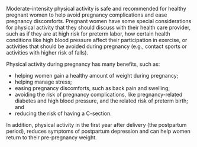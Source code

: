 Moderate-intensity physical activity is safe and recommended for healthy pregnant women to help avoid pregnancy complications and ease pregnancy discomforts. Pregnant women have some special considerations for physical activity that they should discuss with their health care provider, such as if they are at high risk for preterm labor, how certain health conditions like high blood pressure affect their participation in exercise, or activities that should be avoided during pregnancy (e.g., contact sports or activities with higher risk of falls).

Physical activity during pregnancy has many benefits, such as:

* helping women gain a healthy amount of weight during pregnancy;
* helping manage stress;
* easing pregnancy discomforts, such as back pain and swelling;
* avoiding the risk of pregnancy complications, like pregnancy-related diabetes and high blood pressure, and the related risk of preterm birth; and
* reducing the risk of having a C-section.

In addition, physical activity in the first year after delivery (the postpartum period), reduces symptoms of postpartum depression and can help women return to their pre-pregnancy weight.
